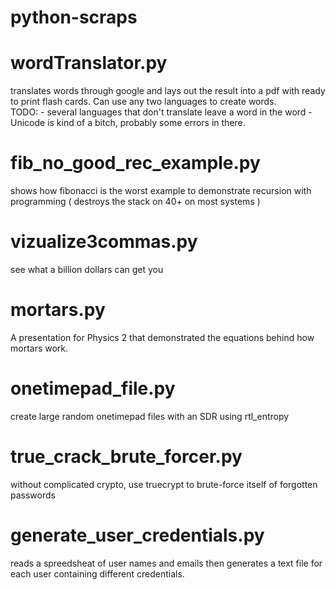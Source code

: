 # python-scraps

# wordTranslator.py
  translates words through google and lays out the result into a pdf with ready to print flash cards.  Can use any two languages to create words.  
    TODO:
    - several languages that don't translate leave a word in the <translate from> word
    - Unicode is kind of a bitch, probably some errors in there.
      
# fib_no_good_rec_example.py
  shows how fibonacci is the worst example to demonstrate recursion with programming ( destroys the stack on 40+ on most systems )

# vizualize3commas.py
  see what a billion dollars can get you

# mortars.py
  A presentation for Physics 2 that demonstrated the equations behind how mortars work.

# onetimepad_file.py
  create large random onetimepad files with an SDR using rtl_entropy

# true_crack_brute_forcer.py
  without complicated crypto, use truecrypt to brute-force itself of forgotten passwords
  
# generate_user_credentials.py
  reads a spreedsheat of user names and emails then generates a text file for each user containing different credentials.
